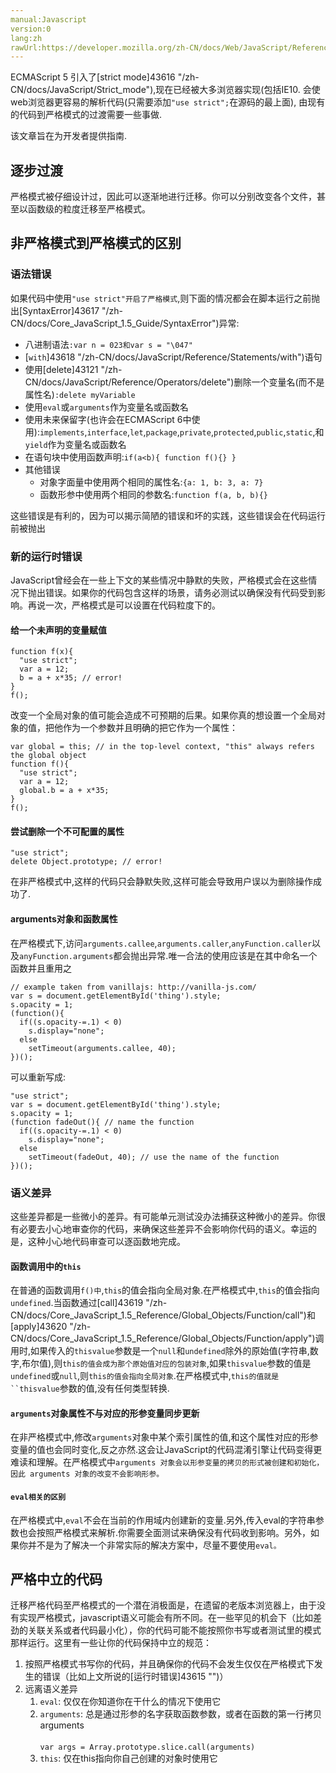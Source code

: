```yaml
---
manual:Javascript
version:0
lang:zh
rawUrl:https://developer.mozilla.org/zh-CN/docs/Web/JavaScript/Reference/Strict_mode/Transitioning_to_strict_mode
---
```






ECMAScript 5 引入了[strict mode]43616 "/zh-CN/docs/JavaScript/Strict_mode"),现在已经被大多浏览器实现(包括IE10. 会使web浏览器更容易的解析代码(只需要添加`"use strict";`在源码的最上面), 由现有的代码到严格模式的过渡需要一些事做.



该文章旨在为开发者提供指南.


## 逐步过渡<a name="逐步过渡"></a>


严格模式被仔细设计过，因此可以逐渐地进行迁移。你可以分别改变各个文件，甚至以函数级的粒度迁移至严格模式。


## 非严格模式到严格模式的区别<a name="非严格模式到严格模式的区别"></a>

### 语法错误<a name="语法错误"></a>


如果代码中使用`"use strict"开启了严格模式`,则下面的情况都会在脚本运行之前抛出[SyntaxError]43617 "/zh-CN/docs/Core_JavaScript_1.5_Guide/SyntaxError")异常:


* 八进制语法`:var n = 023和var s = "\047"`
* [`with`]43618 "/zh-CN/docs/JavaScript/Reference/Statements/with")语句
* 使用[delete]43121 "/zh-CN/docs/JavaScript/Reference/Operators/delete")删除一个变量名(而不是属性名)`:delete myVariable`
* 使用`eval`或`arguments`作为变量名或函数名
* 使用未来保留字(也许会在ECMAScript 6中使用):`implements`,`interface`,`let`,`package`,`private`,`protected`,`public`,`static`,和`yield`作为变量名或函数名
* 在语句块中使用函数声明:`if(a<b){ function f(){} }`
* 其他错误
	* 对象字面量中使用两个相同的属性名:`{a: 1, b: 3, a: 7}`
	* 函数形参中使用两个相同的参数名:`function f(a, b, b){}`


这些错误是有利的，因为可以揭示简陋的错误和坏的实践，这些错误会在代码运行前被抛出


### 新的运行时错误<a name="新的运行时错误"></a>


JavaScript曾经会在一些上下文的某些情况中静默的失败，严格模式会在这些情况下抛出错误。如果你的代码包含这样的场景，请务必测试以确保没有代码受到影响。再说一次，严格模式是可以设置在代码粒度下的。


#### 给一个未声明的变量赋值<a name="给一个未声明的变量赋值"></a>

```
function f(x){
  "use strict";
  var a = 12;
  b = a + x*35; // error!
}
f();
```


改变一个全局对象的值可能会造成不可预期的后果。如果你真的想设置一个全局对象的值，把他作为一个参数并且明确的把它作为一个属性：


```
var global = this; // in the top-level context, "this" always refers the global object
function f(){
  "use strict";
  var a = 12;
  global.b = a + x*35;
}
f();
```

#### 尝试删除一个不可配置的属性<a name="尝试删除一个不可配置的属性"></a>

```
"use strict";
delete Object.prototype; // error!
```


在非严格模式中,这样的代码只会静默失败,这样可能会导致用户误以为删除操作成功了.


#### arguments对象和函数属性<a name="arguments对象和函数属性"></a>


在严格模式下,访问`arguments.callee`,`arguments.caller`,`anyFunction.caller`以及`anyFunction.arguments`都会抛出异常.唯一合法的使用应该是在其中命名一个函数并且重用之


```
// example taken from vanillajs: http://vanilla-js.com/
var s = document.getElementById('thing').style;
s.opacity = 1;
(function(){ 
  if((s.opacity-=.1) < 0)
    s.display="none";
  else
    setTimeout(arguments.callee, 40);
})();
```


可以重新写成:


```
"use strict";
var s = document.getElementById('thing').style;
s.opacity = 1;
(function fadeOut(){ // name the function
  if((s.opacity-=.1) < 0)
    s.display="none";
  else
    setTimeout(fadeOut, 40); // use the name of the function
})();
```

### 语义差异<a name="语义差异"></a>


这些差异都是一些微小的差异。有可能单元测试没办法捕获这种微小的差异。你很有必要去小心地审查你的代码，来确保这些差异不会影响你代码的语义。幸运的是，这种小心地代码审查可以逐函数地完成。


#### 函数调用中的`this`<a name="函数调用中的this"></a>


在普通的函数调用`f()中`,`this`的值会指向全局对象.在严格模式中,`this`的值会指向`undefined`.当函数通过[call]43619 "/zh-CN/docs/Core_JavaScript_1.5_Reference/Global_Objects/Function/call")和[apply]43620 "/zh-CN/docs/Core_JavaScript_1.5_Reference/Global_Objects/Function/apply")调用时,如果传入的`thisvalue`参数是一个`null`和`undefined`除外的原始值(字符串,数字,布尔值),则`this的值会成为那个原始值对应的包装对象`,如果`thisvalue`参数的值是`undefined`或`null`,则`this的值会指向全局对象`.在严格模式中,`this的值就是``thisvalue`参数的值,没有任何类型转换.


#### `arguments`对象属性不与对应的形参变量同步更新<a name="arguments对象属性不与对应的形参变量同步更新"></a>


在非严格模式中,修改`arguments`对象中某个索引属性的值,和这个属性对应的形参变量的值也会同时变化,反之亦然.这会让JavaScript的代码混淆引擎让代码变得更难读和理解。在严格模式中`arguments 对象会以形参变量的拷贝的形式被创建和初始化，因此 arguments 对象的改变不会影响形参。`


#### `eval相关的区别`<a name="eval相关的区别"></a>


在严格模式中,`eval`不会在当前的作用域内创建新的变量.另外,传入eval的字符串参数也会按照严格模式来解析.你需要全面测试来确保没有代码收到影响。另外，如果你并不是为了解决一个非常实际的解决方案中，尽量不要使用`eval。`


## 严格中立的代码<a name="严格中立的代码"></a>


迁移严格代码至严格模式的一个潜在消极面是，在遗留的老版本浏览器上，由于没有实现严格模式，javascript语义可能会有所不同。在一些罕见的机会下（比如差劲的关联关系或者代码最小化），你的代码可能不能按照你书写或者测试里的模式那样运行。这里有一些让你的代码保持中立的规范：


1. 按照严格模式书写你的代码，并且确保你的代码不会发生仅仅在严格模式下发生的错误（比如上文所说的[运行时错误]43615 "")）
1. 远离语义差异
	1. `eval`: 仅仅在你知道你在干什么的情况下使用它
	1. `arguments`: 总是通过形参的名字获取函数参数，或者在函数的第一行拷贝arguments<br></br>`var args = Array.prototype.slice.call(arguments)`
	1. `this`: 仅在this指向你自己创建的对象时使用它



